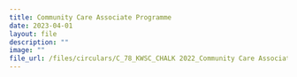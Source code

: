 ```yaml
---
title: Community Care Associate Programme
date: 2023-04-01
layout: file
description: ""
image: ""
file_url: /files/circulars/C_78_KWSC_CHALK 2022_Community Care Associate Programme - Copy.pdf
---
```

